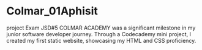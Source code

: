 # Colmar_01Aphisit
project Exam JSD#5
COLMAR ACADEMY was a significant milestone in my junior software developer journey. 
Through a Codecademy mini project, I created my first static website, showcasing my HTML and CSS proficiency.
